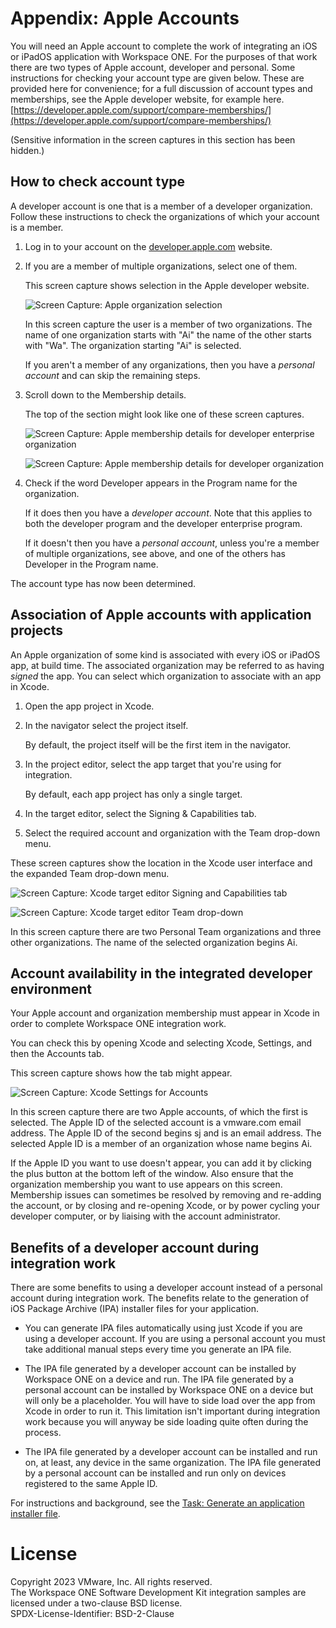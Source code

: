 # Appendix: Apple Accounts
You will need an Apple account to complete the work of integrating an iOS or
iPadOS application with Workspace ONE. For the purposes of that work there are
two types of Apple account, developer and personal. Some instructions for
checking your account type are given below. These are provided here for
convenience; for a full discussion of account types and memberships, see the
Apple developer website, for example here.  
[https://developer.apple.com/support/compare-memberships/](https://developer.apple.com/support/compare-memberships/)

(Sensitive information in the screen captures in this section has been hidden.)

## How to check account type
A developer account is one that is a member of a developer organization. Follow
these instructions to check the organizations of which your account is a member.

1.  Log in to your account on the
    [developer.apple.com](https://developer.apple.com) website.

2.  If you are a member of multiple organizations, select one of them.

    This screen capture shows selection in the Apple developer website.

    ![**Screen Capture:** Apple organization selection](Screen_AppleAccount.png)

    In this screen capture the user is a member of two organizations. The name of one
    organization starts with "Ai" the name of the other starts with "Wa". The organization
    starting "Ai" is selected.

    If you aren't a member of any organizations, then you have a
    *personal account* and can skip the remaining steps.

3.  Scroll down to the Membership details.

    The top of the section might look like one of these screen captures.

    <p class="side-by-side" />

    ![**Screen Capture:** Apple membership details for developer enterprise organization](Screen_AppleMembershipDetails_Enterprise.png)

    ![**Screen Capture:** Apple membership details for developer organization](Screen_AppleMembershipDetails_Developer.png)

    <p/>

4.  Check if the word Developer appears in the Program name for the
    organization.

    If it does then you have a *developer account*. Note that this applies to
    both the developer program and the developer enterprise program.
    
    If it doesn't then you have a *personal account*, unless you're a member of
    multiple organizations, see above, and one of the others has Developer in
    the Program name.

The account type has now been determined.

## Association of Apple accounts with application projects
An Apple organization of some kind is associated with every iOS or iPadOS app,
at build time. The associated organization may be referred to as having *signed*
the app. You can select which organization to associate with an app in Xcode.

<p class="compress-vertical" />

1.  Open the app project in Xcode.

2.  In the navigator select the project itself.

    By default, the project itself will be the first item in the navigator.

3.  In the project editor, select the app target that you're using for
    integration.

    By default, each app project has only a single target.

4.  In the target editor, select the Signing & Capabilities tab.

5.  Select the required account and organization with the Team drop-down
    menu.

These screen captures show the location in the Xcode user interface and the
expanded Team drop-down menu.

![**Screen Capture:** Xcode target editor Signing and Capabilities tab](Screen_XcodeSigningAndCapabilities.png)

![**Screen Capture:** Xcode target editor Team drop-down](Screen_XcodeTargetTeam.png)

In this screen capture there are two Personal Team organizations and three other
organizations. The name of the selected organization begins Ai.

## Account availability in the integrated developer environment
Your Apple account and organization membership must appear in Xcode in order to
complete Workspace ONE integration work.

You can check this by opening Xcode and selecting Xcode, Settings, and then
the Accounts tab.

This screen capture shows how the tab might appear.

![**Screen Capture:** Xcode Settings for Accounts](Screen_XcodeAccounts.png)

In this screen capture there are two Apple accounts, of which the first is
selected. The Apple ID of the selected account is a vmware.com email
address. The Apple ID of the second begins sj and is an email address. The
selected Apple ID is a member of an organization whose name begins Ai.

If the Apple ID you want to use doesn't appear, you can add it by clicking
the plus button at the bottom left of the window. Also ensure that the
organization membership you want to use appears on this screen. Membership
issues can sometimes be resolved by removing and re-adding the account, or
by closing and re-opening Xcode, or by power cycling your developer
computer, or by liaising with the account administrator.

## Benefits of a developer account during integration work
There are some benefits to using a developer account instead of a personal
account during integration work. The benefits relate to the generation of iOS
Package Archive (IPA) installer files for your application.

-   You can generate IPA files automatically using just Xcode if you are using a
    developer account. If you are using a personal account you must take
    additional manual steps every time you generate an IPA file.

-   The IPA file generated by a developer account can be installed by Workspace
    ONE on a device and run. The IPA file generated by a personal account can be
    installed by Workspace ONE on a device but will only be a placeholder. You
    will have to side load over the app from Xcode in order to run it. This
    limitation isn't important during integration work because you will anyway
    be side loading quite often during the process.

-   The IPA file generated by a developer account can be installed and run on,
    at least, any device in the same organization. The IPA file generated by a
    personal account can be installed and run only on devices registered to the
    same Apple ID.

For instructions and background, see the
[Task: Generate an application installer file](../04Task_Generate-an-application-installer-file/readme.md).

# License
Copyright 2023 VMware, Inc. All rights reserved.  
The Workspace ONE Software Development Kit integration samples are licensed
under a two-clause BSD license.  
SPDX-License-Identifier: BSD-2-Clause